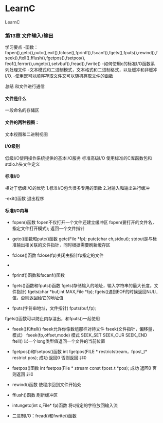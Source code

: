 # LearnC
LearnC

### 第13章 文件输入/输出
学习要点
-函数：fopen(),getc(),putc(),exit(),fclose(),fprintf(),fscanf(),fgets(),fputs(),rewind(),fseek(),ftell(),fflush(),fgetpos(),fsetpos(),
feof(),ferror(),ungetc(),setvbuf(),fread(),fwrite()
-如何使用c的标准I/O函数系列处理文件
-文本模式和二进制模式，文本格式和二进制格式，以及缓冲和非缓冲I/O.
-使用既可以顺序存取文件又可以随机存取文件的函数

总结
和文件进行通信

#### 文件是什么
一段命名的存储区

#### 文件的两种视图：
文本视图和二进制视图

#### I/O级别
低级I/O使用操作系统提供的基本I/O服务
标准高级I/O 
使用标准的C库函数包和stdio.h头文件定义

#### 标准I/O
相对于低级I/O的优势
1.标准I/O包含很多专用的函数
2.对输入和输出进行缓冲

-exit()函数
退出程序

#### 标准I/O内幕

- fopen()函数
fopen不仅打开一个文件还建立缓冲区
fopen(要打开的文件名，指定文件打开模式);
返回一个文件指针

- getc()函数和putc()函数
getc(File *fp);
putc(char ch,stdout);
stdout是与标准输出相关联的文件指针，同时根据需要刷新缓存区

- fclose()函数
fclose(fp)关闭由指针fp指定的文件

-
- fprintf()函数和fscanf()函数

- fgets()函数和fputs()函数
fgets(存储输入的地址，输入字符串的最大长度，文件指针)
fgets(char *buf,int MAX,File *fp);
fgets()遇到EOF的时候返回NULL值，否则返回给它的地址值

- fputs(字符串地址，文件指针)
fputs(buf,fp);

fgets()函数可以防止内存溢出，和fputs()一起使用

- fseek()和ftell()
fseek允许你像数组那样对待文件
fseek(文件指针，偏移量，模式）
fseek(fp,offset,mode)
模式 SEEK_SET SEEK_CUR SEEK_END
ftell()
以一个long类型值返回一个文件的当前位置

- fgetpos()和fsetpos()函数
int fgetpos(FILE * restrictstream，fpost_t* restrict pos);
成功 返回0 否则返回 非0

- fsetpos()函数
int fsetpos(File * stream const fpost_t *pos);
成功 返回0 否则返回 非0

- rewind()函数
使程序回到文件开始处

- fflush()函数
刷新缓冲区

- intungetc(int c,File* fp)函数
将c指定的字符放回输入流

- 二进制I/O：fread()和fwrite()函数






